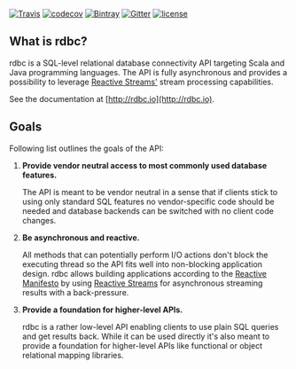 [![Travis](https://img.shields.io/travis/rdbc-io/rdbc.svg?style=flat-square)](https://travis-ci.org/rdbc-io/rdbc)
[![codecov](https://codecov.io/gh/rdbc-io/rdbc/branch/master/graph/badge.svg?style=flat-square)](https://codecov.io/gh/rdbc-io/rdbc)
[![Bintray](https://img.shields.io/bintray/v/rdbc/maven/rdbc-api-scala.svg?style=flat-square)]()
[![Gitter](https://img.shields.io/gitter/room/rdbc-io/rdbc.svg?style=flat-square)]()
[![license](https://img.shields.io/github/license/rdbc-io/rdbc.svg?style=flat-square)]()
## What is rdbc?

rdbc is a SQL-level relational database connectivity API targeting Scala and 
Java programming languages. The API is fully asynchronous and provides
a possibility to leverage [Reactive Streams'](http://www.reactive-streams.org/)
stream processing capabilities.

See the documentation at [http://rdbc.io](http://rdbc.io).

## Goals

Following list outlines the goals of the API:

1. **Provide vendor neutral access to most commonly used database features.**

    The API is meant to be vendor neutral in a sense that if clients stick
    to using only standard SQL features no vendor-specific code should be needed
    and database backends can be switched with no client code changes.

2. **Be asynchronous and reactive.**

    All methods that can potentially perform I/O actions don't block the executing
    thread so the API fits well into non-blocking application design. rdbc
    allows building applications according to the [Reactive Manifesto](http://www.reactivemanifesto.org/)
    by using [Reactive Streams](http://www.reactive-streams.org/) for asynchronous
    streaming results with a back-pressure.
   
3. **Provide a foundation for higher-level APIs.**

    rdbc is a rather low-level API enabling clients to use plain SQL queries
    and get results back. While it can be used directly it's also meant to 
    provide a foundation for higher-level APIs like functional or object
    relational mapping libraries.